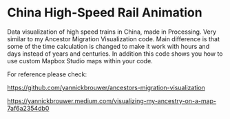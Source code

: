 # China High-Speed Rail Animation
Data visualization of high speed trains in China, made in Processing. Very similar to my Ancestor Migration Visualization code. Main difference is that some of the time calculation is changed to make it work with hours and days instead of years and centuries. In addition this code shows you how to use custom Mapbox Studio maps within your code.

For reference please check:

https://github.com/yannickbrouwer/ancestors-migration-visualization

https://yannickbrouwer.medium.com/visualizing-my-ancestry-on-a-map-7af6a2354db0

